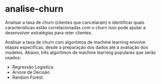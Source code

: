 # analise-churn
Analisar a taxa de churn (clientes que cancelaram) e identificar quais características estão correlacionadas com o churn
Isso pode ajudar a desenvolver estratégias para reter clientes.

Analisar a taxa de churn com algoritmos de machine learning envolve etapas específicas, desde a preparação dos dados até a avaliação dos modelos. 
Abaixo, três algoritmos de machine learning populares que serão usados: 
* Regressão Logística
* Árvore de Decisão
* Random Forest. 

